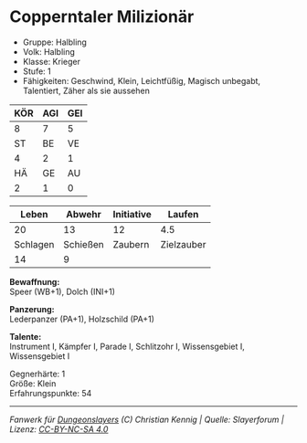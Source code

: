 # Copperntaler Milizionär  
- Gruppe: Halbling  
- Volk: Halbling  
- Klasse: Krieger  
- Stufe: 1  
- Fähigkeiten: Geschwind, Klein, Leichtfüßig, Magisch unbegabt, Talentiert, Zäher als sie aussehen  


| KÖR | AGI | GEI |  
| --- | --- | --- |  
| 8   | 7   | 5   |
| ST  | BE  | VE  |  
| 4   | 2   | 1   |
| HÄ  | GE  | AU  |  
| 2   | 1   | 0   |


| Leben    | Abwehr   | Initiative | Laufen     |
| -------- | -------- | ---------- | ---------- |
| 20       | 13       | 12         | 4.5        |
| Schlagen | Schießen | Zaubern    | Zielzauber |
| 14       | 9        |            |            |

**Bewaffnung:**  
Speer (WB+1), Dolch (INI+1)

**Panzerung:**  
Lederpanzer (PA+1), Holzschild (PA+1)

**Talente:**  
Instrument I, Kämpfer I, Parade I, Schlitzohr I, Wissensgebiet I, Wissensgebiet I

Gegnerhärte: 1  
Größe: Klein  
Erfahrungspunkte: 54  



___
*Fanwerk für [Dungeonslayers](https://www.dungeonslayers.net/) (C) Christian Kennig | Quelle: Slayerforum | Lizenz: [CC-BY-NC-SA 4.0](https://creativecommons.org/licenses/by-nc-sa/4.0/deed.de)*